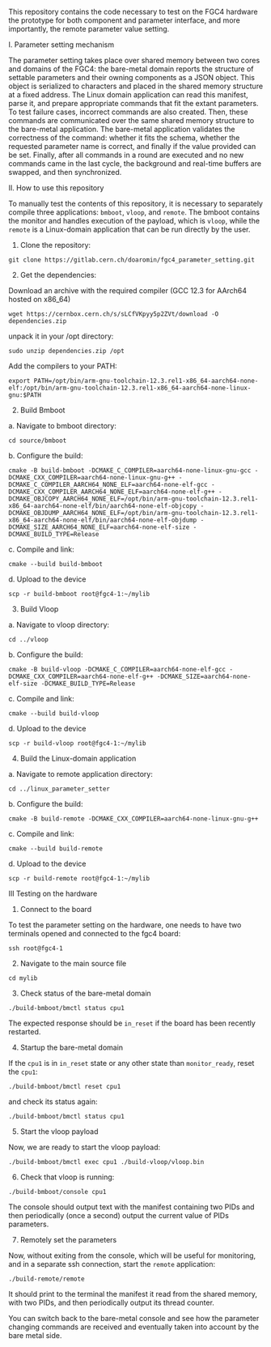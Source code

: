 This repository contains the code necessary to test on the FGC4 hardware the prototype for both component and parameter interface, and more importantly, the remote parameter value setting.

I. Parameter setting mechanism

The parameter setting takes place over shared memory between two cores and domains of the FGC4: the bare-metal domain reports the structure of settable parameters and their owning components as a JSON object. This object is serialized to characters and placed in the shared memory structure at a fixed address. The Linux domain application can read this manifest, parse it, and prepare appropriate commands that fit the extant parameters. To test failure cases, incorrect commands are also created. Then, these commands are communicated over the same shared memory structure to the bare-metal application. The bare-metal application validates the correctness of the command: whether it fits the schema, whether the requested parameter name is correct, and finally if the value provided can be set. Finally, after all commands in a round are executed and no new commands came in the last cycle, the background and real-time buffers are swapped, and then synchronized.

II. How to use this repository

To manually test the contents of this repository, it is necessary to separately compile three applications: `bmboot`, `vloop`, and `remote`. The bmboot contains the monitor and handles execution of the payload, which is `vloop`, while the `remote` is a Linux-domain application that can be run directly by the user.

1. Clone the repository:

```
git clone https://gitlab.cern.ch/doaromin/fgc4_parameter_setting.git
```

2. Get the dependencies:

Download an archive with the required compiler (GCC 12.3 for AArch64 hosted on x86_64)
```
wget https://cernbox.cern.ch/s/sLCfVKpyy5p2ZVt/download -O dependencies.zip
```
unpack it in your /opt directory:

```
sudo unzip dependencies.zip /opt
```

Add the compilers to your PATH:

```
export PATH=/opt/bin/arm-gnu-toolchain-12.3.rel1-x86_64-aarch64-none-elf:/opt/bin/arm-gnu-toolchain-12.3.rel1-x86_64-aarch64-none-linux-gnu:$PATH
```

2. Build Bmboot

a. Navigate to bmboot directory:

```
cd source/bmboot
```

b. Configure the build:

```
cmake -B build-bmboot -DCMAKE_C_COMPILER=aarch64-none-linux-gnu-gcc -DCMAKE_CXX_COMPILER=aarch64-none-linux-gnu-g++ -DCMAKE_C_COMPILER_AARCH64_NONE_ELF=aarch64-none-elf-gcc -DCMAKE_CXX_COMPILER_AARCH64_NONE_ELF=aarch64-none-elf-g++ -DCMAKE_OBJCOPY_AARCH64_NONE_ELF=/opt/bin/arm-gnu-toolchain-12.3.rel1-x86_64-aarch64-none-elf/bin/aarch64-none-elf-objcopy -DCMAKE_OBJDUMP_AARCH64_NONE_ELF=/opt/bin/arm-gnu-toolchain-12.3.rel1-x86_64-aarch64-none-elf/bin/aarch64-none-elf-objdump -DCMAKE_SIZE_AARCH64_NONE_ELF=aarch64-none-elf-size -DCMAKE_BUILD_TYPE=Release
```

c. Compile and link:

```
cmake --build build-bmboot
```

d. Upload to the device

```
scp -r build-bmboot root@fgc4-1:~/mylib
```

3. Build Vloop

a. Navigate to vloop directory:

```
cd ../vloop
```

b. Configure the build:

```
cmake -B build-vloop -DCMAKE_C_COMPILER=aarch64-none-elf-gcc -DCMAKE_CXX_COMPILER=aarch64-none-elf-g++ -DCMAKE_SIZE=aarch64-none-elf-size -DCMAKE_BUILD_TYPE=Release
```

c. Compile and link:

```
cmake --build build-vloop
```

d. Upload to the device

```
scp -r build-vloop root@fgc4-1:~/mylib
```


4. Build the Linux-domain application

a. Navigate to remote application directory:

```
cd ../linux_parameter_setter
```

b. Configure the build:

```
cmake -B build-remote -DCMAKE_CXX_COMPILER=aarch64-none-linux-gnu-g++
```

c. Compile and link:

```
cmake --build build-remote
```

d. Upload to the device

```
scp -r build-remote root@fgc4-1:~/mylib
```

III Testing on the hardware

1. Connect to the board

To test the parameter setting on the hardware, one needs to have two terminals opened and connected to the fgc4 board:

```
ssh root@fgc4-1
```

2. Navigate to the main source file

```
cd mylib
```

3. Check status of the bare-metal domain

```
./build-bmboot/bmctl status cpu1
```

The expected response should be `in_reset` if the board has been recently restarted.

4. Startup the bare-metal domain

If the `cpu1` is in `in_reset` state or any other state than `monitor_ready`, reset the `cpu1`:

```
./build-bmboot/bmctl reset cpu1
```

and check its status again:

```
./build-bmboot/bmctl status cpu1
```

5. Start the vloop payload

Now, we are ready to start the vloop payload:

```
./build-bmboot/bmctl exec cpu1 ./build-vloop/vloop.bin
```

6. Check that vloop is running:

```
./build-bmboot/console cpu1
```

The console should output text with the manifest containing two PIDs and then periodically (once a second)
output the current value of PIDs parameters.

7. Remotely set the parameters

Now, without exiting from the console, which will be useful for monitoring, and in a separate ssh connection, start
the `remote` application:

```
./build-remote/remote
```

It should print to the terminal the manifest it read from the shared memory, with two PIDs, and then periodically
output its thread counter.

You can switch back to the bare-metal console and see how the parameter changing commands are received and eventually
taken into account by the bare metal side.
